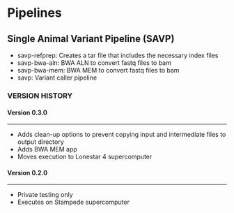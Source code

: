 # Pipelines



## Single Animal Variant Pipeline (SAVP)

* savp-refprep: Creates a tar file that includes the necessary index files
* savp-bwa-aln: BWA ALN to convert fastq files to bam
* savp-bwa-mem: BWA MEM to convert fastq files to bam
* savp: Variant caller pipeline

### VERSION HISTORY

#### Version 0.3.0
---
* Adds clean-up options to prevent copying input and intermediate files to output directory
* Adds BWA MEM app
* Moves execution to Lonestar 4 supercomputer



#### Version 0.2.0
---
* Private testing only
* Executes on Stampede supercomputer



